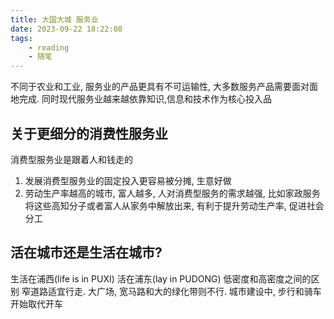 ```yaml
---
title: 大国大城 服务业
date: 2023-09-22 18:22:08
tags:
    - reading
    - 随笔
---
```


不同于农业和工业, 服务业的产品更具有不可运输性, 大多数服务产品需要面对面地完成.
同时现代服务业越来越依靠知识,信息和技术作为核心投入品

## 关于更细分的消费性服务业

消费型服务业是跟着人和钱走的
1. 发展消费型服务业的固定投入更容易被分摊, 生意好做
1. 劳动生产率越高的城市, 富人越多, 人对消费型服务的需求越强, 比如家政服务将这些高知分子或者富人从家务中解放出来, 有利于提升劳动生产率, 促进社会分工

## 活在城市还是生活在城市?

生活在浦西(life is in PUXI) 活在浦东(lay in PUDONG)
低密度和高密度之间的区别
窄道路适宜行走. 大广场, 宽马路和大的绿化带则不行.
城市建设中, 步行和骑车开始取代开车
